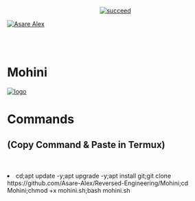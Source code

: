 <p align="center">
<a href="#"><img title="succeed" src="https://img.shields.io/badge/deobfuscating-succeed-green?colorB=%23017e40&style=for-the-badge"></a>
</p>
<p align="left">
<a href="https://github.com/Asare-Alex"><img title="Asare Alex" src="https://img.shields.io/badge/By-Asare%20Alex-blue?style=for-the-badge&logo=github"></a>
</p>
<br/><br/>

# Mohini 
<a href="https://ibb.co/VW5HGfj"><img src="https://i.ibb.co/GvNsDzx/logo.jpg" alt="logo" border="0"></a>
<br>
# Commands
## (Copy Command & Paste in Termux)
<br>
<br>
<li>cd;apt update -y;apt upgrade -y;apt install git;git clone https://github.com/Asare-Alex/Reversed-Engineering/Mohini;cd Mohini;chmod +x mohini.sh;bash mohini.sh
<br>
